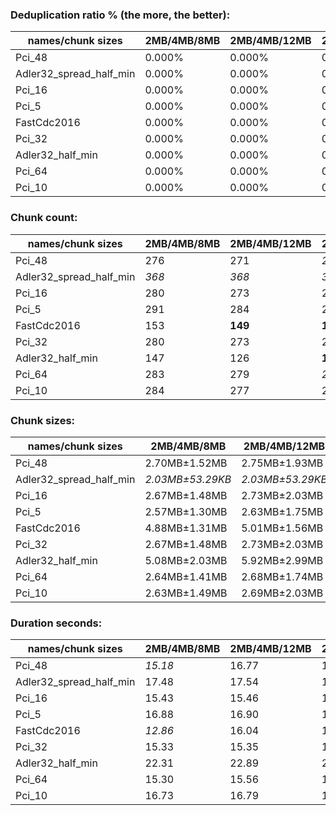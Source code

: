 ### Deduplication ratio % (the more, the better):

| names/chunk sizes     | 2MB/4MB/8MB | 2MB/4MB/12MB | 2MB/4MB/16MB | 1MB/4MB/16MB | 2MB/4MB/5MB | 2MB/4MB/6MB | 2MB/4MB/7MB | 3MB/4MB/6MB | 2MB/4MB/20MB | 2MB/4MB/32MB |
| --------------------- | --------- | ---------- | ---------- | ---------- | --------- | --------- | --------- | --------- | ---------- | ---------- |
| Pci_48                | 0.000%    | 0.000%     | 0.000%     | **0.138%** | 0.000%    | 0.000%    | 0.000%    | 0.000%    | 0.000%     | 0.000%     |
| Adler32_spread_half_min | 0.000%    | 0.000%     | 0.000%     | 0.000%     | 0.000%    | 0.000%    | 0.000%    | 0.000%    | 0.000%     | 0.000%     |
| Pci_16                | 0.000%    | 0.000%     | 0.000%     | **0.138%** | 0.000%    | 0.000%    | 0.000%    | 0.000%    | 0.000%     | 0.000%     |
| Pci_5                 | 0.000%    | 0.000%     | 0.000%     | **0.182%** | 0.000%    | 0.000%    | 0.000%    | 0.000%    | 0.000%     | 0.000%     |
| FastCdc2016           | 0.000%    | 0.000%     | 0.000%     | 0.000%     | 0.000%    | 0.000%    | 0.000%    | 0.000%    | 0.000%     | 0.000%     |
| Pci_32                | 0.000%    | 0.000%     | 0.000%     | **0.138%** | 0.000%    | 0.000%    | 0.000%    | 0.000%    | 0.000%     | 0.000%     |
| Adler32_half_min  | 0.000%    | 0.000%     | 0.000%     | 0.000%     | 0.000%    | 0.000%    | 0.000%    | 0.000%    | 0.000%     | 0.000%     |
| Pci_64                | 0.000%    | 0.000%     | 0.000%     | **0.484%** | 0.000%    | 0.000%    | 0.000%    | 0.000%    | 0.000%     | 0.000%     |
| Pci_10                | 0.000%    | 0.000%     | 0.000%     | **0.138%** | 0.000%    | 0.000%    | 0.000%    | 0.000%    | 0.000%     | 0.000%     |

### Chunk count:

| names/chunk sizes     | 2MB/4MB/8MB | 2MB/4MB/12MB | 2MB/4MB/16MB | 1MB/4MB/16MB | 2MB/4MB/5MB | 2MB/4MB/6MB | 2MB/4MB/7MB | 3MB/4MB/6MB | 2MB/4MB/20MB | 2MB/4MB/32MB |
| --------------------- | --------- | ---------- | ---------- | ---------- | --------- | --------- | --------- | --------- | ---------- | ---------- |
| Pci_48                | 276       | 271        | *266*      | 480        | 288       | 284       | 282       | **208**   | *266*      | *266*      |
| Adler32_spread_half_min | *368*     | *368*      | *368*      | 722        | *368*     | *368*     | *368*     | **247**   | *368*      | *368*      |
| Pci_16                | 280       | 273        | 270        | 483        | 290       | 287       | 284       | **208**   | *268*      | *268*      |
| Pci_5                 | 291       | 284        | 283        | 512        | 299       | 295       | 292       | **212**   | *282*      | *281*      |
| FastCdc2016           | 153       | **149**    | **149**    | 154        | 168       | 160       | 156       | 156       | **149**    | **149**    |
| Pci_32                | 280       | 273        | 270        | 481        | 290       | 287       | 284       | **208**   | *268*      | *268*      |
| Adler32_half_min  | 147       | 126        | **117**    | 175        | 180       | 159       | 152       | 144       | *124*      | *124*      |
| Pci_64                | 283       | 279        | *275*      | 486        | 293       | 290       | 288       | **209**   | *275*      | *275*      |
| Pci_10                | 284       | 277        | 274        | 502        | 294       | 290       | 287       | **210**   | *273*      | *271*      |

### Chunk sizes:

| names/chunk sizes     | 2MB/4MB/8MB     | 2MB/4MB/12MB    | 2MB/4MB/16MB    | 1MB/4MB/16MB   | 2MB/4MB/5MB        | 2MB/4MB/6MB      | 2MB/4MB/7MB     | 3MB/4MB/6MB         | 2MB/4MB/20MB    | 2MB/4MB/32MB    |
| --------------------- | --------------- | --------------- | --------------- | -------------- | ------------------ | ---------------- | --------------- | ------------------- | --------------- | --------------- |
| Pci_48                | 2.70MB±1.52MB   | 2.75MB±1.93MB   | *2.81MB±2.29MB* | 1.56MB±1.91MB  | 2.59MB±1004.05KB   | 2.63MB±1.17MB    | 2.65MB±1.35MB   | **3.59MB±1.04MB**   | *2.81MB±2.29MB* | *2.81MB±2.29MB* |
| Adler32_spread_half_min | *2.03MB±53.29KB* | *2.03MB±53.29KB* | *2.03MB±53.29KB* | 1.03MB±49.62KB | *2.03MB±53.29KB*   | *2.03MB±53.29KB* | *2.03MB±53.29KB* | **3.02MB±184.29KB** | *2.03MB±53.29KB* | *2.03MB±53.29KB* |
| Pci_16                | 2.67MB±1.48MB   | 2.73MB±2.03MB   | 2.76MB±2.25MB   | 1.55MB±1.90MB  | 2.57MB±993.73KB    | 2.60MB±1.15MB    | 2.63MB±1.32MB   | **3.59MB±1.04MB**   | *2.79MB±2.55MB* | *2.79MB±2.98MB* |
| Pci_5                 | 2.57MB±1.30MB   | 2.63MB±1.75MB   | 2.64MB±1.95MB   | 1.46MB±1.62MB  | 2.50MB±942.46KB    | 2.53MB±1.08MB    | 2.56MB±1.23MB   | **3.52MB±1005.50KB** | *2.65MB±2.12MB* | *2.66MB±2.17MB* |
| FastCdc2016           | 4.88MB±1.31MB   | 5.01MB±1.56MB   | 5.01MB±1.64MB   | 4.85MB±1.76MB  | **4.44MB±728.79KB** | *4.67MB±901.66KB* | *4.78MB±1.13MB* | *4.78MB±800.11KB*   | 5.01MB±1.64MB   | 5.01MB±1.64MB   |
| Pci_32                | 2.67MB±1.48MB   | 2.73MB±2.03MB   | 2.76MB±2.25MB   | 1.55MB±1.90MB  | 2.57MB±997.44KB    | 2.60MB±1.16MB    | 2.63MB±1.32MB   | **3.59MB±1.04MB**   | *2.79MB±2.55MB* | *2.79MB±2.98MB* |
| Adler32_half_min  | 5.08MB±2.03MB   | 5.92MB±2.99MB   | 6.38MB±3.91MB   | *4.27MB±3.20MB* | **4.15MB±1.04MB**  | *4.69MB±1.33MB*  | 4.91MB±1.79MB   | 5.18MB±1.03MB       | 6.02MB±3.73MB   | 6.02MB±3.73MB   |
| Pci_64                | 2.64MB±1.41MB   | 2.68MB±1.74MB   | *2.71MB±2.06MB* | 1.54MB±1.76MB  | 2.55MB±956.49KB    | 2.57MB±1.09MB    | 2.59MB±1.26MB   | **3.57MB±1006.03KB** | *2.71MB±2.07MB* | *2.71MB±2.07MB* |
| Pci_10                | 2.63MB±1.49MB   | 2.69MB±2.03MB   | 2.72MB±2.39MB   | 1.49MB±1.94MB  | 2.54MB±1001.43KB   | 2.57MB±1.17MB    | 2.60MB±1.35MB   | **3.55MB±1.04MB**   | *2.73MB±2.57MB* | *2.75MB±3.14MB* |

### Duration seconds:

| names/chunk sizes     | 2MB/4MB/8MB | 2MB/4MB/12MB | 2MB/4MB/16MB | 1MB/4MB/16MB | 2MB/4MB/5MB | 2MB/4MB/6MB | 2MB/4MB/7MB | 3MB/4MB/6MB | 2MB/4MB/20MB | 2MB/4MB/32MB |
| --------------------- | --------- | ---------- | ---------- | ---------- | --------- | --------- | --------- | --------- | ---------- | ---------- |
| Pci_48                | *15.18*   | 16.77      | 17.21      | 16.45      | **13.96** | 16.12     | *14.75*   | 15.92     | 17.58      | 15.98      |
| Adler32_spread_half_min | 17.48     | 17.54      | 17.60      | 17.62      | **17.43** | *17.46*   | *17.45*   | 17.47     | 17.66      | 17.84      |
| Pci_16                | 15.43     | 15.46      | 15.46      | 15.46      | **15.35** | *15.40*   | 15.42     | *15.41*   | 15.69      | 15.84      |
| Pci_5                 | 16.88     | 16.90      | 16.96      | 16.96      | **16.82** | *16.84*   | 16.89     | *16.83*   | 16.91      | 17.31      |
| FastCdc2016           | *12.86*   | 16.04      | 15.82      | 14.66      | *14.20*   | **12.69** | 15.99     | 15.38     | 14.72      | 15.00      |
| Pci_32                | 15.33     | 15.35      | 15.36      | 15.37      | **15.27** | 15.35     | *15.33*   | *15.32*   | 15.53      | 15.70      |
| Adler32_half_min  | 22.31     | 22.89      | 23.41      | 24.99      | **21.56** | *21.75*   | 21.77     | *21.58*   | 23.41      | 23.64      |
| Pci_64                | 15.30     | 15.56      | 16.12      | 17.47      | *14.95*   | 15.14     | *15.06*   | **14.70** | 16.30      | 17.19      |
| Pci_10                | 16.73     | 16.79      | 16.78      | 17.20      | **16.66** | *16.71*   | 16.74     | *16.71*   | 16.93      | 17.34      |
